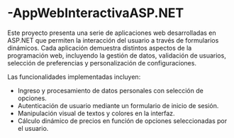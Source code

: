 # -AppWebInteractivaASP.NET
Este proyecto presenta una serie de aplicaciones web desarrolladas en ASP.NET que permiten la interacción del usuario a través de formularios dinámicos.
Cada aplicación demuestra distintos aspectos de la programación web, incluyendo la gestión de datos, validación de usuarios, selección de preferencias y personalización de configuraciones.

Las funcionalidades implementadas incluyen:
- Ingreso y procesamiento de datos personales con selección de opciones.
- Autenticación de usuario mediante un formulario de inicio de sesión.
- Manipulación visual de textos y colores en la interfaz.
- Cálculo dinámico de precios en función de opciones seleccionadas por el usuario.
